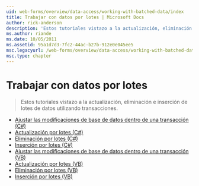 ```yaml
---
uid: web-forms/overview/data-access/working-with-batched-data/index
title: Trabajar con datos por lotes | Microsoft Docs
author: rick-anderson
description: 'Estos tutoriales vistazo a la actualización, eliminación e inserción de lotes de datos utilizando transacciones.'
ms.author: riande
ms.date: 10/05/2011
ms.assetid: 95a1d7d3-7fc2-44ac-b27b-912e0e045ee5
msc.legacyurl: /web-forms/overview/data-access/working-with-batched-data
msc.type: chapter
---
```

<a name="working-with-batched-data"></a>Trabajar con datos por lotes
====================
> Estos tutoriales vistazo a la actualización, eliminación e inserción de lotes de datos utilizando transacciones.


- [Ajustar las modificaciones de base de datos dentro de una transacción (C#)](wrapping-database-modifications-within-a-transaction-cs.md)
- [Actualización por lotes (C#)](batch-updating-cs.md)
- [Eliminación por lotes (C#)](batch-deleting-cs.md)
- [Inserción por lotes (C#)](batch-inserting-cs.md)
- [Ajustar las modificaciones de base de datos dentro de una transacción (VB)](wrapping-database-modifications-within-a-transaction-vb.md)
- [Actualización por lotes (VB)](batch-updating-vb.md)
- [Eliminación por lotes (VB)](batch-deleting-vb.md)
- [Inserción por lotes (VB)](batch-inserting-vb.md)
